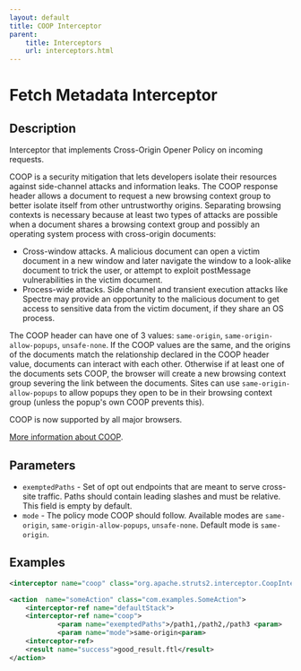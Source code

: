 ```yaml
---
layout: default
title: COOP Interceptor
parent:
    title: Interceptors
    url: interceptors.html
---
```


# Fetch Metadata Interceptor

## Description

Interceptor that implements Cross-Origin Opener Policy on incoming requests.

COOP is a security mitigation that lets developers isolate their resources against side-channel attacks and information leaks. The COOP response header allows a document to request a new browsing context group to better isolate itself from other untrustworthy origins. Separating browsing contexts is necessary because at least two types of attacks are possible when a document shares a browsing context group and possibly an operating system process with cross-origin documents:

- Cross-window attacks. A malicious document can open a victim document in a new window and later navigate the window to a look-alike document to trick the user, or attempt to exploit postMessage vulnerabilities in the victim document.
- Process-wide attacks. Side channel and transient execution attacks like Spectre may provide an opportunity to the malicious document to get access to sensitive data from the victim document, if they share an OS process.

The COOP header can have one of 3 values: `same-origin`, `same-origin-allow-popups`, `unsafe-none`.  If the COOP values are the same, and the origins of the documents match the relationship declared in the COOP header value, documents can interact with each other. Otherwise if at least one of the documents sets COOP, the browser will create a new browsing context group severing the link between the documents. Sites can use `same-origin-allow-popups` to allow popups they open to be in their browsing context group (unless the popup's own COOP prevents this).

COOP is now supported by all major browsers.


[More information about COOP](https://web.dev/why-coop-coep/#coop).

## Parameters

- `exemptedPaths` - Set of opt out endpoints that are meant to serve cross-site traffic. Paths should contain leading slashes and must be relative. This field is empty by default.
- `mode` - The policy mode COOP should follow. Available modes are `same-origin`, `same-origin-allow-popups`, `unsafe-none`. Default mode is `same-origin`.

## Examples

```xml
<interceptor name="coop" class="org.apache.struts2.interceptor.CoopInterceptor"/>

<action  name="someAction" class="com.examples.SomeAction">
    <interceptor-ref name="defaultStack">
    <interceptor-ref name="coop">
            <param name="exemptedPaths">/path1,/path2,/path3 <param>
            <param name="mode">same-origin<param>
    <interceptor-ref>
    <result name="success">good_result.ftl</result>
</action>
```